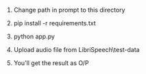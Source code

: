 1. Change path in prompt to this directory

2. pip install -r requirements.txt

3. python app.py

4. Upload audio file from LibriSpeech\test-data
5. You'll get the result as O/P
